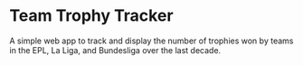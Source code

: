 # Team Trophy Tracker
A simple web app to track and display the number of trophies won by teams in the EPL, La Liga, and Bundesliga over the last decade.
